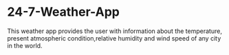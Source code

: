 # 24-7-Weather-App
This weather app provides  the user with information about the temperature, present atmospheric condition,relative humidity and wind speed  of any city in the world.
